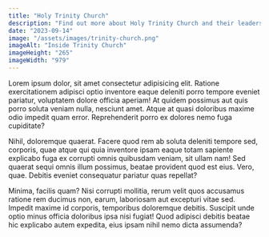 ```yaml
---
title: "Holy Trinity Church"
description: "Find out more about Holy Trinity Church and their leadership."
date: "2023-09-14"
image: "/assets/images/trinity-church.png"
imageAlt: "Inside Trinity Church"
imageHeight: "265"
imageWidth: "979"
---
```


Lorem ipsum dolor, sit amet consectetur adipisicing elit. Ratione exercitationem adipisci optio inventore eaque deleniti porro tempore eveniet pariatur, voluptatem dolore officia aperiam! At quidem possimus aut quis porro soluta veniam nulla, nesciunt amet. Atque at quasi doloribus maxime odio impedit quam error. Reprehenderit porro ex dolores nemo fuga cupiditate?

Nihil, doloremque quaerat. Facere quod rem ab soluta deleniti tempore sed, corporis, quae atque qui quia inventore ipsam eaque totam sapiente explicabo fuga ex corrupti omnis quibusdam veniam, sit ullam nam! Sed quaerat sequi omnis illum possimus, beatae provident quod est eius. Vero, quae. Debitis eveniet consequatur pariatur quas repellat?

Minima, facilis quam? Nisi corrupti mollitia, rerum velit quos accusamus ratione rem ducimus non, earum, laboriosam aut excepturi vitae sed. Impedit maxime id corporis, temporibus doloremque debitis. Suscipit unde optio minus officia doloribus ipsa nisi fugiat! Quod adipisci debitis beatae hic explicabo autem expedita, eius ipsam nihil nemo dicta assumenda?
